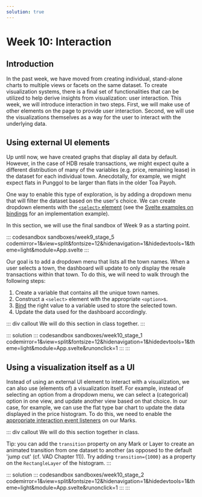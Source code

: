 ```yaml
---
solution: true
---
```

# Week 10: Interaction

## Introduction
In the past week, we have moved from creating individual, stand-alone charts to multiple views or facets on the same dataset. To create visualization systems, there is a final set of functionalities that can be utilized to help derive insights from visualization: user interaction. This week, we will introduce interaction in two steps. First, we will make use of other elements on the page to provide user interaction. Second, we will use the visualizations themselves as a way for the user to interact with the underlying data.

## Using external UI elements
Up until now, we have created graphs that display all data by default. However, in the case of HDB resale transactions, we might expect quite a different distribution of many of the variables (e.g. price, remaining lease) in the dataset for each individual town. Anecdotally, for example, we might expect flats in Punggol to be larger than flats in the older Toa Payoh.

One way to enable this type of exploration, is by adding a dropdown menu that will filter the dataset based on the user's choice. We can create dropdown elements with the [`<select>` element](https://developer.mozilla.org/en-US/docs/Web/HTML/Element/select) (see the [Svelte examples on bindings](https://svelte.dev/examples#select-bindings) for an implementation example). 

In this section, we will use the final sandbox of Week 9 as a starting point.

::: codesandbox sandboxes/week9_stage_5 codemirror=1&view=split&fontsize=12&hidenavigation=1&hidedevtools=1&theme=light&module=App.svelte
:::

Our goal is to add a dropdown menu that lists all the town names. When a user selects a town, the dashboard will update to only display the resale transactions within that town. To do this, we will need to walk through the following steps:

1. Create a variable that contains all the unique town names.
2. Construct a `<select>` element with the appropriate `<option>`s.
3. [Bind](https://svelte.dev/docs#bind_element_property) the right value to a variable used to store the selected town.
4. Update the data used for the dashboard accordingly.

::: div callout
We will do this section in class together.
:::

::: solution
::: codesandbox sandboxes/week10_stage_1 codemirror=1&view=split&fontsize=12&hidenavigation=1&hidedevtools=1&theme=light&module=App.svelte&runonclick=1
:::
:::

## Using a visualization itself as a UI
Instead of using an external UI element to interact with a visualization, we can also use (elements of) a visualization itself. For example, instead of selecting an option from a dropdown menu, we can select a (categorical) option in one view, and update another view based on that choice. In our case, for example, we can use the flat type bar chart to update the data displayed in the price histogram. To do this, we need to enable the [appropriate interaction event listeners](https://florence-docs.netlify.com/docs/concepts/interactivity) on our Marks.

::: div callout
We will do this section together in class.

Tip: you can add the `transition` property on any Mark or Layer to create an animated transition from one dataset to another (as opposed to the default 'jump cut' (cf. VAD Chapter 11)). Try adding `transition={1000}` as a property on the `RectangleLayer` of the histogram. 
:::

::: solution
::: codesandbox sandboxes/week10_stage_2 codemirror=1&view=split&fontsize=12&hidenavigation=1&hidedevtools=1&theme=light&module=App.svelte&runonclick=1
:::
:::